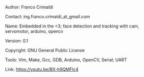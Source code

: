 Author:		Franco Crimaldi

Contact:	ing.franco.crimaldi_at_gmail.com

Name:		Embedded in the <3; face detection and tracking with cam, servomotor, arduino, opencv

Version:	0.1

Copyright:	GNU General Public License

Tools:		Vim, Make, Gcc, GDB, Arduino, OpenCV, Serial; UART

Link:		https://youtu.be/BX-h9QMFlc4
